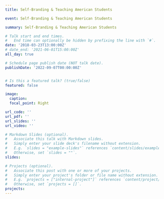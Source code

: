 ```yaml
---
title: Self-Branding & Teaching American Students

event: Self-Branding & Teaching American Students

summary: Self-Branding & Teaching American Students

# Talk start and end times.
#   End time can optionally be hidden by prefixing the line with `#`.
date: '2018-03-23T13:00:00Z'
# date_end: '2021-06-01T15:00:00Z'
all_day: true

# Schedule page publish date (NOT talk date).
publishDate: '2022-09-07T00:00:00Z'


# Is this a featured talk? (true/false)
featured: false

image:
  caption: 
  focal_point: Right

url_code: ''
url_pdf: ''
url_slides: ''
url_video: ''

# Markdown Slides (optional).
#   Associate this talk with Markdown slides.
#   Simply enter your slide deck's filename without extension.
#   E.g. `slides = "example-slides"` references `content/slides/example-slides.md`.
#   Otherwise, set `slides = ""`.
slides:

# Projects (optional).
#   Associate this post with one or more of your projects.
#   Simply enter your project's folder or file name without extension.
#   E.g. `projects = ["internal-project"]` references `content/project/deep-learning/index.md`.
#   Otherwise, set `projects = []`.
projects:
---
```


